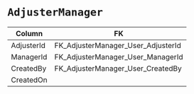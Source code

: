 # `AdjusterManager`

| Column     | FK                                 |
| ---------- | ---------------------------------- |
| AdjusterId | FK_AdjusterManager_User_AdjusterId |
| ManagerId  | FK_AdjusterManager_User_ManagerId  |
| CreatedBy  | FK_AdjusterManager_User_CreatedBy  |
| CreatedOn  |                                    |
